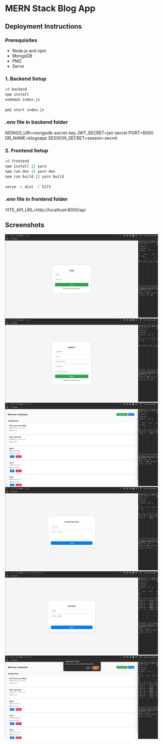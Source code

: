 # MERN Stack Blog App

## Deployment Instructions

### Prerequisites
- Node.js and npm
- MongoDB
- PM2
- Serve

<!-- npm install -g pm2 serve -->

### 1. Backend Setup
```bash
cd backend
npm install
nodemon index.js

pm2 start index.js
```

### .env file in backend folder
MONGO_URI=mongodb-secret-key
JWT_SECRET=jwt-secret
PORT=8000
DB_NAME=blogsapp
SESSION_SECRET=session-secret

### 2. Frontend Setup
```bash
cd frontend
npm install || yarn
npm run dev || yarn dev
npm run build || yarn build

serve -s dist -l 5173
```

### .env file in frontend folder
VITE_API_URL=http://localhost:8000/api


## Screenshots
![Login Page](./screenshots/login.png)
![Registration Page](./screenshots/register.png)
![Dashboard Page](./screenshots/dashboard.png)
![Post Blog Form Page](./screenshots/create_blog_post.png)
![Edit Blog Form Page](./screenshots/edit_blog_post.png)
![Delete Blog confirmation](./screenshots/delete_blog_confirmation.png)
